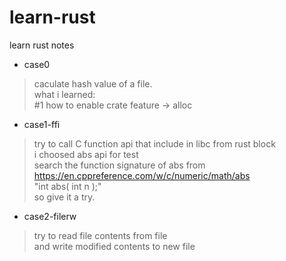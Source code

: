 # learn-rust
learn rust notes
- case0
> caculate hash value of a file.  
> what i learned:  
> #1 how to enable crate feature -> alloc

- case1-ffi
> try to call C function api that include in libc from rust block  
> i choosed abs api for test  
> search the function signature of abs from <https://en.cppreference.com/w/c/numeric/math/abs>  
> "int        abs( int n );"  
> so give it a try.

- case2-filerw
> try to read file contents from file  
> and write modified contents to new file